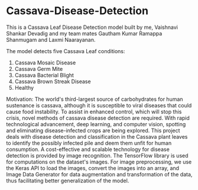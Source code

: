 # Cassava-Disease-Detection

This is a Cassava Leaf Disease Detection model built by me, Vaishnavi Shankar Devadig and my team mates Gautham Kumar Ramappa Shanmugam and Laxmi Naarayanan.

The model detects five Cassava Leaf conditions:
1) Cassava Mosaic Disease
2) Cassava Germ Mite
3) Cassava Bacterial Blight
4) Cassava Brown Streak Disease
5) Healthy


Motivation:
The world's third-largest source of carbohydrates for human sustenance is cassava, although it is susceptible to viral diseases that could cause food instability. To assist in enhanced control, which will stop this crisis, novel methods of cassava disease detection are required. With rapid technological advancement, deep learning, and computer vision, spotting and eliminating disease-infected crops are being explored. This project deals with disease detection and classification in the Cassava plant leaves to identify the possibly infected pile and deem them unfit for human consumption. A cost-effective and scalable technology for disease detection is provided by image recognition. The TensorFlow library is used for computations on the dataset's images. For image preprocessing, we use the Keras API to load the images, convert the images into an array, and Image Data Generator for data augmentation and transformation of the data, thus facilitating better generalization of the model. 


